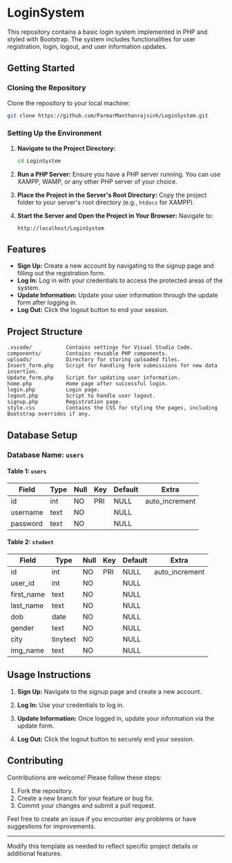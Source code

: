 # LoginSystem

This repository contains a basic login system implemented in PHP and styled with Bootstrap. The system includes functionalities for user registration, login, logout, and user information updates.

## Getting Started

### Cloning the Repository
Clone the repository to your local machine:
```bash
git clone https://github.com/ParmarManthanrajsinh/LoginSystem.git
```

### Setting Up the Environment
1. **Navigate to the Project Directory:**
   ```bash
   cd LoginSystem
   ```

2. **Run a PHP Server:**
   Ensure you have a PHP server running. You can use XAMPP, WAMP, or any other PHP server of your choice.

3. **Place the Project in the Server's Root Directory:**
   Copy the project folder to your server's root directory (e.g., `htdocs` for XAMPP).

4. **Start the Server and Open the Project in Your Browser:**
   Navigate to:
   ```
   http://localhost/LoginSystem
   ```

## Features
- **Sign Up:** Create a new account by navigating to the signup page and filling out the registration form.
- **Log In:** Log in with your credentials to access the protected areas of the system.
- **Update Information:** Update your user information through the update form after logging in.
- **Log Out:** Click the logout button to end your session.

## Project Structure
```plaintext
.vscode/           Contains settings for Visual Studio Code.
components/        Contains reusable PHP components.
uploads/           Directory for storing uploaded files.
Insert_form.php    Script for handling form submissions for new data insertion.
Update_form.php    Script for updating user information.
home.php           Home page after successful login.
login.php          Login page.
logout.php         Script to handle user logout.
signup.php         Registration page.
style.css          Contains the CSS for styling the pages, including Bootstrap overrides if any.
```

## Database Setup
### Database Name: `users`

#### Table 1: `users`
| Field     | Type   | Null | Key | Default | Extra          |
|-----------|--------|------|-----|---------|----------------|
| id        | int    | NO   | PRI | NULL    | auto_increment |
| username  | text   | NO   |     | NULL    |                |
| password  | text   | NO   |     | NULL    |                |

#### Table 2: `student`
| Field       | Type     | Null | Key | Default | Extra          |
|-------------|----------|------|-----|---------|----------------|
| id          | int      | NO   | PRI | NULL    | auto_increment |
| user_id     | int      | NO   |     | NULL    |                |
| first_name  | text     | NO   |     | NULL    |                |
| last_name   | text     | NO   |     | NULL    |                |
| dob         | date     | NO   |     | NULL    |                |
| gender      | text     | NO   |     | NULL    |                |
| city        | tinytext | NO   |     | NULL    |                |
| img_name    | text     | NO   |     | NULL    |                |

## Usage Instructions
1. **Sign Up:**
   Navigate to the signup page and create a new account.

2. **Log In:**
   Use your credentials to log in.

3. **Update Information:**
   Once logged in, update your information via the update form.

4. **Log Out:**
   Click the logout button to securely end your session.

## Contributing
Contributions are welcome! Please follow these steps:
1. Fork the repository.
2. Create a new branch for your feature or bug fix.
3. Commit your changes and submit a pull request.

Feel free to create an issue if you encounter any problems or have suggestions for improvements.

---
Modify this template as needed to reflect specific project details or additional features.


